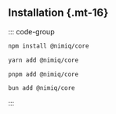 ## Installation {.mt-16}

::: code-group

```bash [npm]
npm install @nimiq/core
```

```bash [yarn]
yarn add @nimiq/core
```

```bash [pnpm]
pnpm add @nimiq/core
```

```bash [bun]
bun add @nimiq/core
```

:::
